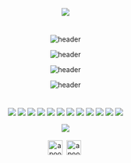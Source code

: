 <div align="center">
  <img src="https://i.ibb.co/bsznJhm/footer.webp">

 #
![header](https://capsule-render.vercel.app/api?type=rect&color=_hexcode&height=90&fontColor=69aa06&text=Hi%20there!%20👋%20I'm%20Samuel&fontSize=40)
 
![header](https://capsule-render.vercel.app/api?type=rect&color=_hexcode&height=60&fontColor=69aa06&text=%20I’m%20passionate%20about%20learning%20new%20things.%20&fontSize=25)

![header](https://capsule-render.vercel.app/api?type=rect&color=_hexcode&height=60&fontColor=69aa06&text=%20I%20love%20Software%20and%20Personal%20development.%20&fontSize=25)

![header](https://capsule-render.vercel.app/api?type=rect&color=_hexcode&height=60&fontColor=69aa06&text=%20I’m%20currently%20learning%20Coding!%20&fontSize=25)
#

![](https://img.shields.io/badge/Tools-mySQL-informational?style=plastic&logo=mysql&logoColor=white&color=green)
![](https://img.shields.io/badge/Code-php-informational?style=plastic&logo=php&logoColor=yellow&color=green)
![](https://img.shields.io/badge/Code-Angular-informational?style=plastic&logo=angular&logoColor=yellow&color=green)
![](https://img.shields.io/badge/Editor-VS_Code-informational?style=plastic&logo=visual-studio-code&logoColor=yellow&color=green)
![](https://img.shields.io/badge/Code-node.js-informational?style=plastic&logo=node.js&logoColor=yellow&color=green)
![](https://img.shields.io/badge/Code-JavaScript-informational?style=plastic&logo=javascript&logoColor=yellow&color=green)
![](https://img.shields.io/badge/Tools-mongodb-informational?style=plastic&logo=mongodb&logoColor=yellow&color=green)
![](https://img.shields.io/badge/Code-React-informational?style=plastic&logo=react&logoColor=yellow&color=green)
![](https://img.shields.io/badge/Tools-Docker-informational?style=plastic&logo=docker&logoColor=yellow&color=green)
![](https://img.shields.io/badge/Code-html5-informational?style=plastic&logo=html5&logoColor=yellow&color=green)
![](https://img.shields.io/badge/Code-git-informational?style=plastic&logo=git&logoColor=yellow&color=green)
![](https://img.shields.io/badge/Code-css3-informational?style=plastic&logo=css3&logoColor=yellow&color=green)
 
 
<img src="https://i.ibb.co/SVNdKxt/white-rabbit-matrix.gif">
<br>
<br>
<a href="https://twitter.com/SG_359" target="blank"><img align="center" src="https://cdn.jsdelivr.net/npm/simple-icons@3.0.1/icons/twitter.svg" alt="apoorv__tyagi" height="30" width="30" /></a>&nbsp;
<a href="https://linkedin.com/in/samuel-garcía-716747224/" target="blank"><img align="center" src="https://cdn.jsdelivr.net/npm/simple-icons@3.0.1/icons/linkedin.svg" alt="apoorvtyagi" height="30" width="30" /></a>&nbsp;
 
</div>
